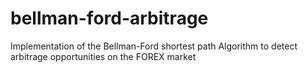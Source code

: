 # bellman-ford-arbitrage
Implementation of the Bellman-Ford shortest path Algorithm to detect arbitrage opportunities on the FOREX market
